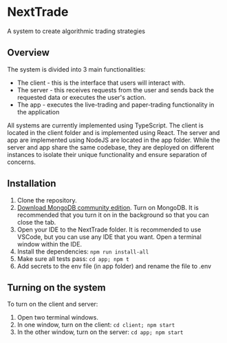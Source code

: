 # NextTrade

A system to create algorithmic trading strategies

## Overview

The system is divided into 3 main functionalities:

- The client - this is the interface that users will interact with.
- The server - this receives requests from the user and sends back the requested data or executes the user's action.
- The app - executes the live-trading and paper-trading functionality in the application

All systems are currently implemented using TypeScript. The client is located in the client folder and is implemented using React. The server and app are implemented using NodeJS are located in the app folder. While the server and app share the same codebase, they are deployed on different instances to isolate their unique functionality and ensure separation of concerns.

## Installation

1. Clone the repository.
2. [Download MongoDB community edition](https://docs.mongodb.com/manual/administration/install-community/). Turn on MongoDB. It is recommended that you turn it on in the background so that you can close the tab.
3. Open your IDE to the NextTrade folder. It is recommended to use VSCode, but you can use any IDE that you want. Open a terminal window within the IDE.
4. Install the dependencies: `npm run install-all`
5. Make sure all tests pass: `cd app; npm t`
6. Add secrets to the env file (in app folder) and rename the file to .env

## Turning on the system

To turn on the client and server:

1. Open two terminal windows.
2. In one window, turn on the client: `cd client; npm start`
3. In the other window, turn on the server: `cd app; npm start`

